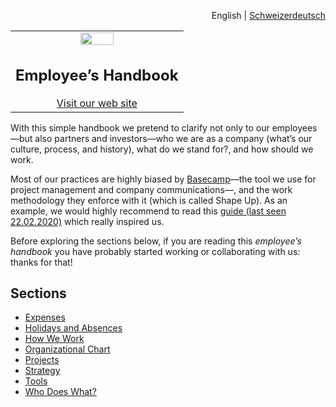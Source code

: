 <div id="readme" class="Box-body readme blob js-code-block-container">
<article class="markdown-body entry-content p-3 p-md-6" itemprop="text">
<p align="right">
English | <a href="/schweizerdeutsch/README.md">Schweizerdeutsch</a>
</p>

<table width="100%">
  <tbody>
    <tr width="100%">
      <td align="center">
        <a>
          <img src="https://github.com/grapin/handbook/blob/master/png/grapin.png" width="45%" style="max-width:100%;">
        </a>
        <h1>
          Employee’s Handbook
        </h1>
        <a href="https://boring-secretary.surge.sh">Visit our web site</a>
      </td>
    </tr>
  </tbody>
 </table>

With this simple handbook we pretend to clarify not only to our employees—but also partners and investors—who we are as a company (what’s our culture, process, and history), what do we stand for?, and how should we work.

Most of our practices are highly biased by [Basecamp](https://basecamp.com)—the tool we use for project management and company communications—, and the work methodology they enforce with it (which is called Shape Up). As an example, we would highly recommend to read this [guide (last seen 22.02.2020)](https://basecamp.com/guides/how-we-communicate) which really inspired us.

Before exploring the sections below, if you are reading this *employee’s handbook* you have probably started working or collaborating with us: thanks for that!

## Sections
* [Expenses](expenses.md)
* [Holidays and Absences](holidays-and-absences.md)
* [How We Work](how-we-work.md)
* [Organizational Chart](organizational-chart.md)
* [Projects](projects.md)
* [Strategy](strategy.md)
* [Tools](tools.md)
* [Who Does What?](who-does-what.md)